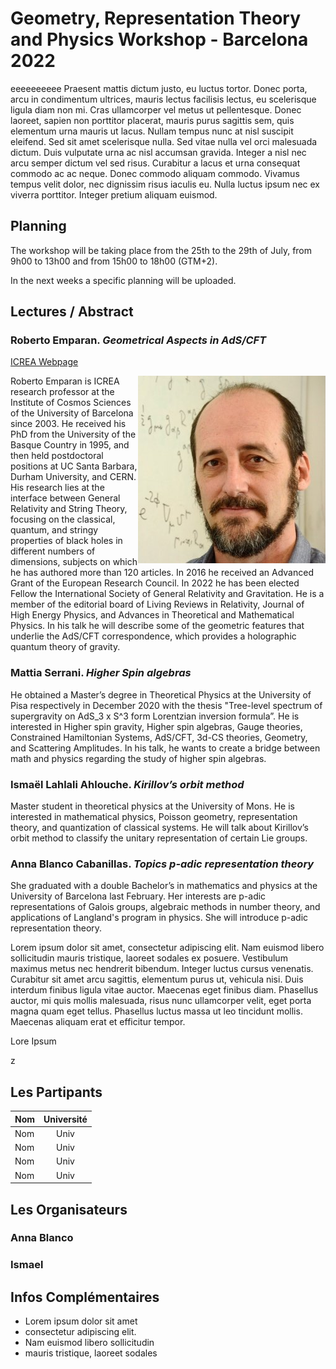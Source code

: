 
# Geometry, Representation Theory and Physics Workshop - Barcelona 2022

eeeeeeeeee Praesent mattis dictum justo, eu luctus tortor. Donec porta, arcu in condimentum ultrices, mauris lectus facilisis lectus, eu scelerisque ligula diam non mi. Cras ullamcorper vel metus ut pellentesque. Donec laoreet, sapien non porttitor placerat, mauris purus sagittis sem, quis elementum urna mauris ut lacus. Nullam tempus nunc at nisl suscipit eleifend. Sed sit amet scelerisque nulla. Sed vitae nulla vel orci malesuada dictum. Duis vulputate urna ac nisl accumsan gravida. Integer a nisl nec arcu semper dictum vel sed risus. Curabitur a lacus et urna consequat commodo ac ac neque. Donec commodo aliquam commodo. Vivamus tempus velit dolor, nec dignissim risus iaculis eu. Nulla luctus ipsum nec ex viverra porttitor. Integer pretium aliquam euismod. 

## Planning
The workshop will be taking place from the 25th to the 29th of July, from 9h00 to 13h00 and from 15h00 to 18h00 (GTM+2).

In the next weeks a specific planning will be uploaded. 
<!---
![Planning](https://github.com/GRPWorkshop/Barcelona2022/blob/gh-pages/15486095-2AB3-405F-8219-34D264ACAF7E.jpeg)
-->
## Lectures / Abstract 

### Roberto Emparan. _Geometrical Aspects in AdS/CFT_
[ICREA Webpage](https://www.icrea.cat/Web/ScientificStaff/roberto-emparan-garcia-de-salazar-226)

<img style="float: right;" src="Images/RobertoEmparan.jpg">

Roberto Emparan is ICREA research professor at the Institute of Cosmos Sciences of the University of Barcelona since 2003. He received his PhD from the University of the Basque Country in 1995, and then held postdoctoral positions at UC Santa Barbara, Durham University, and CERN. His research lies at the interface between General Relativity and String Theory, focusing on the classical, quantum, and stringy properties of black holes in different numbers of dimensions, subjects on which he has authored more than 120 articles. In 2016 he received an Advanced Grant of the European Research Council. In 2022 he has been elected Fellow the International Society of General Relativity and Gravitation. He is a member of the editorial board of Living Reviews in Relativity, Journal of High Energy Physics, and Advances in Theoretical and Mathematical Physics. In his talk he will describe some of the geometric features that underlie the AdS/CFT correspondence, which provides a holographic quantum theory of gravity. 



<!---
- [Lien 1](https://github.com/Seminael/Seminael.github.io/blob/main/pdf-support/JeuAliceEtBob.pdf)
- [Lien 2](http://))
-->

### Mattia Serrani. _Higher Spin algebras_
He obtained a Master’s degree in Theoretical Physics at the University of Pisa respectively in December 2020 with the thesis "Tree-level spectrum of supergravity on AdS_3 x S^3 form Lorentzian inversion formula”. He is interested in Higher spin gravity, Higher spin algebras, Gauge theories, Constrained Hamiltonian Systems, AdS/CFT, 3d-CS theories, Geometry, and Scattering Amplitudes. In his talk, he wants to create a bridge between math and physics regarding the study of higher spin algebras.



### Ismaël Lahlali Ahlouche. _Kirillov’s orbit method_

Master student in theoretical physics at the University of Mons. He is interested in mathematical physics, Poisson geometry, representation theory, and quantization of classical systems. He will talk about Kirillov’s orbit method to classify the unitary representation of certain Lie groups.

### Anna Blanco Cabanillas. _Topics p-adic representation theory_
She graduated with a double Bachelor’s in mathematics and physics at the University of Barcelona last February. Her interests are p-adic representations of Galois groups, algebraic methods in number theory, and applications of Langland's program in physics. She will introduce p-adic representation theory. 




Lorem ipsum dolor sit amet, consectetur adipiscing elit. Nam euismod libero sollicitudin mauris tristique, laoreet sodales ex posuere. Vestibulum maximus metus nec hendrerit bibendum. Integer luctus cursus venenatis. Curabitur sit amet arcu sagittis, elementum purus ut, vehicula nisi. Duis interdum finibus ligula vitae auctor. Maecenas eget finibus diam. Phasellus auctor, mi quis mollis malesuada, risus nunc ullamcorper velit, eget porta magna quam eget tellus. Phasellus luctus massa ut leo tincidunt mollis. Maecenas aliquam erat et efficitur tempor. 

Lore Ipsum
<!---
- [Lien 1](https://github.com/Seminael/Seminael.github.io/blob/main/pdf-support/JeuAliceEtBob.pdf)
- [Lien 2](http://)
-->
z
## Les Partipants

|Nom | Université | 
|:---|:---:|
|Nom | Univ | 
|Nom | Univ | 
|Nom | Univ | 
|Nom | Univ | 

## Les Organisateurs

### Anna Blanco


### Ismael


## Infos Complémentaires
- Lorem ipsum dolor sit amet
- consectetur adipiscing elit.
- Nam euismod libero sollicitudin
- mauris tristique, laoreet sodales
